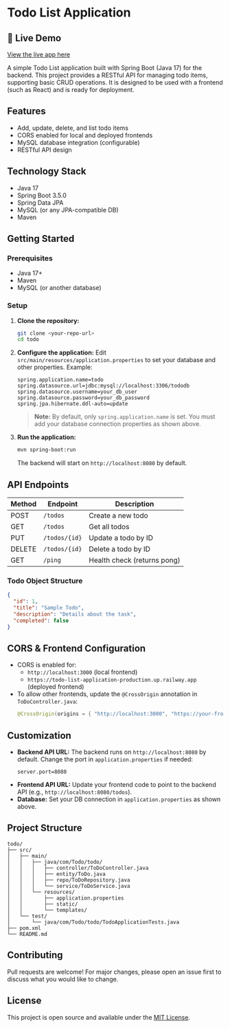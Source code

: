 # Todo List Application

## 🚀 Live Demo
[View the live app here](https://todo-list-manger.netlify.app/)

A simple Todo List application built with Spring Boot (Java 17) for the backend. This project provides a RESTful API for managing todo items, supporting basic CRUD operations. It is designed to be used with a frontend (such as React) and is ready for deployment.
## Features
- Add, update, delete, and list todo items
- CORS enabled for local and deployed frontends
- MySQL database integration (configurable)
- RESTful API design

## Technology Stack
- Java 17
- Spring Boot 3.5.0
- Spring Data JPA
- MySQL (or any JPA-compatible DB)
- Maven

## Getting Started

### Prerequisites
- Java 17+
- Maven
- MySQL (or another database)

### Setup
1. **Clone the repository:**
   ```bash
   git clone <your-repo-url>
   cd todo
   ```
2. **Configure the application:**
   Edit `src/main/resources/application.properties` to set your database and other properties. Example:
   ```properties
   spring.application.name=todo
   spring.datasource.url=jdbc:mysql://localhost:3306/tododb
   spring.datasource.username=your_db_user
   spring.datasource.password=your_db_password
   spring.jpa.hibernate.ddl-auto=update
   ```
   > **Note:** By default, only `spring.application.name` is set. You must add your database connection properties as shown above.

3. **Run the application:**
   ```bash
   mvn spring-boot:run
   ```
   The backend will start on `http://localhost:8080` by default.

## API Endpoints

| Method | Endpoint         | Description                |
|--------|------------------|----------------------------|
| POST   | `/todos`         | Create a new todo          |
| GET    | `/todos`         | Get all todos              |
| PUT    | `/todos/{id}`    | Update a todo by ID        |
| DELETE | `/todos/{id}`    | Delete a todo by ID        |
| GET    | `/ping`          | Health check (returns pong)|

### Todo Object Structure
```json
{
  "id": 1,
  "title": "Sample Todo",
  "description": "Details about the task",
  "completed": false
}
```

## CORS & Frontend Configuration
- CORS is enabled for:
  - `http://localhost:3000` (local frontend)
  - `https://todo-list-application-production.up.railway.app` (deployed frontend)
- To allow other frontends, update the `@CrossOrigin` annotation in `ToDoController.java`:
  ```java
  @CrossOrigin(origins = { "http://localhost:3000", "https://your-frontend-url" })
  ```

## Customization
- **Backend API URL:** The backend runs on `http://localhost:8080` by default. Change the port in `application.properties` if needed:
  ```properties
  server.port=8080
  ```
- **Frontend API URL:** Update your frontend code to point to the backend API (e.g., `http://localhost:8080/todos`).
- **Database:** Set your DB connection in `application.properties` as shown above.

## Project Structure
```
todo/
├── src/
│   ├── main/
│   │   ├── java/com/Todo/todo/
│   │   │   ├── controller/ToDoController.java
│   │   │   ├── entity/ToDo.java
│   │   │   ├── repo/ToDoRepository.java
│   │   │   └── service/ToDoService.java
│   │   └── resources/
│   │       ├── application.properties
│   │       ├── static/
│   │       └── templates/
│   └── test/
│       └── java/com/Todo/todo/TodoApplicationTests.java
├── pom.xml
└── README.md
```

## Contributing
Pull requests are welcome! For major changes, please open an issue first to discuss what you would like to change.

## License
This project is open source and available under the [MIT License](LICENSE).
